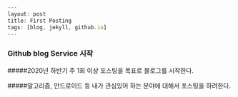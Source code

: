 ```js
---
layout: post
title: First Posting
tags: [blog, jekyll, github.io]
---
```

### Github blog Service 시작

#####2020년 하반기 주 1회 이상 포스팅을 목표로 블로그를 시작한다.

#####알고리즘, 안드로이드 등 내가 관심있어 하는 분야에 대해서 포스팅을 하려한다.

